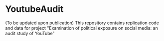 # YoutubeAudit
(To be updated upon publication) This repository contains replication code and data for project "Examination of political exposure on social media: an audit study of YouTube"
